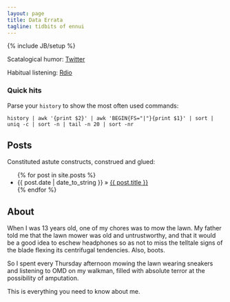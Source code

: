 ```yaml
---
layout: page
title: Data Errata
tagline: tidbits of ennui
---
```

{% include JB/setup %}

Scatalogical humor: [Twitter](http://twitter.com/chilcote)

Habitual listening: [Rdio](http://www.rdio.com/#/people/chilcote)

### Quick hits

Parse your `history` to show the most often used commands:
    
    history | awk '{print $2}' | awk 'BEGIN{FS="|"}{print $1}' | sort | uniq -c | sort -n | tail -n 20 | sort -nr

    
## Posts

Constituted astute constructs, construed and glued:

<ul class="posts">
  {% for post in site.posts %}
    <li><span>{{ post.date | date_to_string }}</span> &raquo; <a href="{{ BASE_PATH }}{{ post.url }}">{{ post.title }}</a></li>
  {% endfor %}
</ul>

## About

When I was 13 years old, one of my chores was to mow the lawn. My father told me that the lawn mower was old and untrustworthy, and that it would be a good idea to eschew headphones so as not to miss the telltale signs of the blade flexing its centrifugal tendencies. Also, boots.

So I spent every Thursday afternoon mowing the lawn wearing sneakers and listening to OMD on my walkman, filled with absolute terror at the possibility of amputation.

This is everything you need to know about me.

